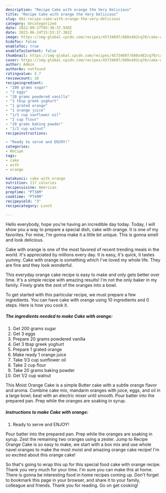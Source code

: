 ```yaml
---
description: "Recipe Cake with orange the Very Delicious"
title: "Recipe Cake with orange the Very Delicious"
slug: 662-recipe-cake-with-orange-the-very-delicious
category: Uncategorized
date: 2022-09-27T05:38:37.930Z
date: 2023-06-24T15:53:17.302Z
image: https://img-global.cpcdn.com/recipes/45734697/680x482cq70/cake-with-orange-recipe-main-photo.jpg
hideToc: false
enableToc: true
enableTocContent: false
thumbnail: https://img-global.cpcdn.com/recipes/45734697/680x482cq70/cake-with-orange-recipe-main-photo.jpg
cover: https://img-global.cpcdn.com/recipes/45734697/680x482cq70/cake-with-orange-recipe-main-photo.jpg
author: Admin
authorAv: notfound
ratingvalue: 4.7
reviewcount: 10
recipeingredient:
- "200 grams sugar"
- "3 eggs"
- "20 grams powdered vanilla"
- "3 tbsp greek yoghurt"
- "1 grated orange"
- "1 orange juice"
- "1/3 cup sunflower oil"
- "2 cup flour"
- "20 grams baking powder"
- "1/2 cup walnut"
recipeinstructions:

- "Ready to serve and ENJOY!"
categories:
- Recipe
tags:
- cake
- with
- orange

katakunci: cake with orange 
nutrition: 117 calories
recipecuisine: American
preptime: "PT38M"
cooktime: "PT49M"
recipeyield: "3"
recipecategory: Lunch

---
```



Hello everybody, hope you're having an incredible day today. Today, I will show you a way to prepare a special dish, cake with orange. It is one of my favorites. For mine, I'm gonna make it a little bit unique. This is gonna smell and look delicious.

Cake with orange is one of the most favored of recent trending meals in the world. It's appreciated by millions every day. It is easy, it's quick, it tastes yummy. Cake with orange is something which I've loved my whole life. They are fine and they look wonderful.

This everyday orange cake recipe is easy to make and only gets better over time. It&#39;s a simple recipe with amazing results! I&#39;m not the only baker in my family. Finely grate the zest of the oranges into a bowl.


To get started with this particular recipe, we must prepare a few ingredients. You can have cake with orange using 10 ingredients and 0 steps. Here is how you cook it.

<!--inarticleads1-->

##### The ingredients needed to make Cake with orange:

1. Get 200 grams sugar
1. Get 3 eggs
1. Prepare 20 grams powdered vanilla
1. Get 3 tbsp greek yoghurt
1. Prepare 1 grated orange
1. Make ready 1 orange juice
1. Take 1/3 cup sunflower oil
1. Take 2 cup flour
1. Take 20 grams baking powder
1. Get 1/2 cup walnut


This Moist Orange Cake is a simple Butter cake with a subtle orange flavor and aroma. Combine cake mix, mandarin oranges with juice, eggs, and oil in a large bowl; beat with an electric mixer until smooth. Pour batter into the prepared pan. Prep while the oranges are soaking in syrup. 

<!--inarticleads2-->

##### Instructions to make Cake with orange:


1. Ready to serve and ENJOY!

Pour batter into the prepared pan. Prep while the oranges are soaking in syrup. Zest the remaining two oranges using a zester. Jump to Recipe Orange Cake is so easy to make, we start with a box mix and use whole navel oranges to make the most moist and amazing orange cake recipe! I&#39;m so excited about this orange cake! 

So that's going to wrap this up for this special food cake with orange recipe. Thank you very much for your time. I'm sure you can make this at home. There is gonna be interesting food in home recipes coming up. Don't forget to bookmark this page in your browser, and share it to your family, colleague and friends. Thank you for reading. Go on get cooking!
